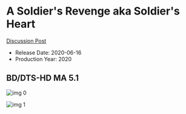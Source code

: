 # A Soldier's Revenge aka Soldier's Heart

[Discussion Post](https://www.avsforum.com/threads/bass-eq-for-filtered-movies.2995212/post-59923014)

* Release Date: 2020-06-16
* Production Year: 2020

## BD/DTS-HD MA 5.1

![img 0](https://i.imgur.com/wYdQMrU.jpg)

![img 1](https://i.imgur.com/qN8BkIp.png)

